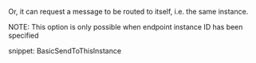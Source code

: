 Or, it can request a message to be routed to itself, i.e. the same instance.

NOTE: This option is only possible when endpoint instance ID has been specified

snippet: BasicSendToThisInstance
